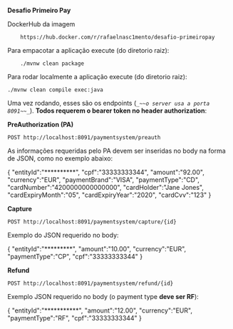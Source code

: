 **Desafio Primeiro Pay**

DockerHub da imagem

        https://hub.docker.com/r/rafaelnasc1mento/desafio-primeiropay

Para empacotar a aplicação execute (do diretorio raiz):

        ./mvnw clean package

Para rodar localmente a aplicação execute (do diretorio raiz):

    ./mvnw clean compile exec:java

Uma vez rodando, esses são os endpoints (_`_~~o server usa a porta 8091~~_`_). **Todos requerem o bearer token no header authorization**:

**PreAuthorization (PA)**

    POST http://localhost:8091/paymentsystem/preauth

As informações requeridas pelo PA devem ser inseridas no body na forma de JSON, como no exemplo abaixo:

{
 "entityId":"**********",
 "cpf":"33333333344",
 "amount":"92.00",
 "currency":"EUR",
 "paymentBrand":"VISA",
 "paymentType":"CD",
 "cardNumber":"4200000000000000",
 "cardHolder":"Jane Jones",
 "cardExpiryMonth":"05",
 "cardExpiryYear":"2020",
 "cardCvv":"123"
}

**Capture**

    POST http://localhost:8091/paymentsystem/capture/{id}

Exemplo do JSON requerido no body:

{
 "entityId":"*********",
 "amount":"10.00",
 "currency":"EUR",
 "paymentType":"CP",
 "cpf":"33333333344"
}

**Refund**

    POST http://localhost:8091/paymentsystem/refund/{id}

Exemplo JSON requerido no body (o payment type **deve ser RF**):

{
 "entityId":"***********",
 "amount":"12.00",
 "currency":"EUR",
 "paymentType":"RF",
 "cpf":"33333333344"
}

